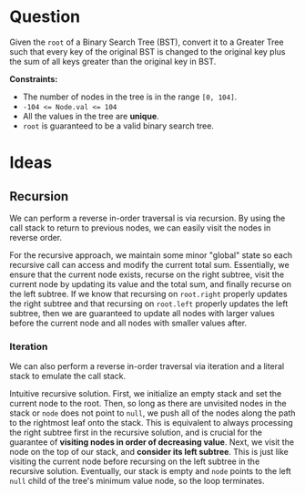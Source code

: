 # Question

Given the `root` of a Binary Search Tree (BST), convert it to a Greater Tree such that every key of the original BST is changed to the original key plus the sum of all keys greater than the original key in BST.

**Constraints:**

- The number of nodes in the tree is in the range `[0, 104]`.
- `-104 <= Node.val <= 104`
- All the values in the tree are **unique**.
- `root` is guaranteed to be a valid binary search tree.

# Ideas

## Recursion

We can perform a reverse in-order traversal is via recursion. By using the call stack to return to previous nodes, we can easily visit the nodes in reverse order.

For the recursive approach, we maintain some minor "global" state so each recursive call can access and modify the current total sum. Essentially, we ensure that the current node exists, recurse on the right subtree, visit the current node by updating its value and the total sum, and finally recurse on the left subtree. If we know that recursing on `root.right` properly updates the right subtree and that recursing on `root.left` properly updates the left subtree, then we are guaranteed to update all nodes with larger values before the current node and all nodes with smaller values after.

### Iteration

We can also perform a reverse in-order traversal via iteration and a literal stack to emulate the call stack.

Intuitive recursive solution. First, we initialize an empty stack and set the current node to the root. Then, so long as there are unvisited nodes in the stack or `node` does not point to `null`, we push all of the nodes along the path to the rightmost leaf onto the stack. This is equivalent to always processing the right subtree first in the recursive solution, and is crucial for the guarantee of **visiting nodes in order of decreasing value**. Next, we visit the node on the top of our stack, and **consider its left subtree**. This is just like visiting the current node before recursing on the left subtree in the recursive solution. Eventually, our stack is empty and `node` points to the left `null` child of the tree's minimum value node, so the loop terminates.